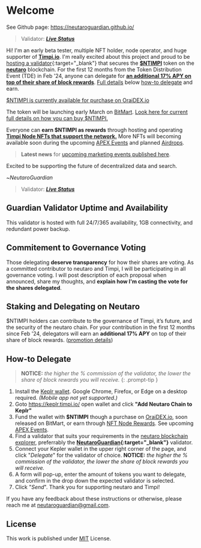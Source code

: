 # Welcome

See Github page: https://neutaroguardian.github.io/ 

> Validator: ***[Live Status](https://nms1.neutaro.tech/Neutaro/staking/neutarovaloper1usjfenq4kfjvtml4v845xlweeekdhpyn77ndz9)***


Hi! I'm an early beta tester, multiple NFT holder, node operator, and huge supporter of **[Timpi.io](https://timpi.io/)**.  I'm really excited about this project and proud to be [hosting a validator](https://nms1.neutaro.tech/Neutaro/staking/neutarovaloper1usjfenq4kfjvtml4v845xlweeekdhpyn77ndz9){:target="_blank"} that secures the **[$NTIMPI](https://timpi.io/timpi-token/)** token on the **[neutaro](https://neutaro.com/)** blockchain. For the first 12 months from the Token Distribution Event (TDE) in Feb '24, anyone can delegate for **[an additional 17% APY on top of their share of block rewards](#staking-and-delegating-on-neutaro)**. [Full details](#staking-and-delegating-on-neutaro) below [how-to delegate](#how-to-delegate) and earn.

[$NTIMPI is currently available for purchase on OraiDEX.io](https://oraidex.io/?from=ibc/576B1D63E401B6A9A071C78A1D1316D016EC9333D2FEB14AD503FAC4B8731CD1&to=usdt)

The token will be launching early March on [BitMart](https://www.bitmart.com/).  [Look here for current full details on how you can buy $NTIMPI.](https://timpi.io/timpi-token/)

Everyone can **earn $NTIMPI as rewards** through hosting and operating **[Timpi Node NFTs that support the network.](https://timpi.io/NFT-marketplace/?coupon=nwbower0)** More NFTs will becoming available soon during the upcoming [APEX Events](https://timpi.io/apex-events/) and planned [Airdrops](https://timpi.io/airdrops/).

> **Latest news** for [upcoming marketing events published here](https://timpi.io/2024/02/16/key-marketing-events/).

Excited to be supporting the future of decentralized data and search.

~*NeutaroGuardian*

> Validator: ***[Live Status](https://nms1.neutaro.tech/Neutaro/staking/neutarovaloper1usjfenq4kfjvtml4v845xlweeekdhpyn77ndz9)***

## Guardian Validator Uptime and Availability
This validator is hosted with full 24/7/365 availability, 1GB connectivity, and redundant power backup.

## Commitement to Governance Voting
Those delegating **deserve transparency** for how their shares are voting. As a committed contributor to neutaro and Timpi, I will be participating in all governance voting.  I will post description of each proposal when announced, share my thoughts, and **explain how I'm casting the vote for the shares delegated**. 

## Staking and Delegating on Neutaro
 $NTIMPI holders can contribute to the governance of Timpi, it’s future, and the security of the neutaro chain. For your contribution in the first 12 months since Feb '24, delegators will earn an **additional 17% APY** on top of their share of block rewards. ([promotion details](https://timpi.io/wp-content/uploads/2024/02/How-to-stake-to-a-Neutaro-Validator-v1.0.pdf))
## How-to Delegate

 > **NOTICE:** *the higher the % commission of the validator, the lower the share of block rewards you will receive.*
{: .prompt-tip }

 1. Install the [Keplr wallet](https://www.keplr.app/). Google Chrome, Firefox, or Edge on a desktop required. *(Mobile app not yet supported.)*
 2. Goto https://keplr.timpi.io/ open wallet and click **"Add Neutaro Chain to Keplr"**
 3. Fund the wallet with **$NTIMPI** though a purchase on [OraiDEX.io](https://oraidex.io/?from=ibc/576B1D63E401B6A9A071C78A1D1316D016EC9333D2FEB14AD503FAC4B8731CD1&to=usdt), soon released on BitMart, or earn through [NFT Node Rewards](https://timpi.io/NFT-marketplace/?coupon=nwbower0).  See upcoming [APEX Events](https://timpi.io/apex-events/).
 4. Find a validator that suits your requirements in the [neutaro blockchain explorer](https://nms1.neutaro.tech/Neutaro/staking), preferrably the **[NeutaroGuardian](https://nms1.neutaro.tech/Neutaro/staking/neutarovaloper1usjfenq4kfjvtml4v845xlweeekdhpyn77ndz9){:target="_blank"}** validator.
 5. Connect your Kepler wallet in the upper right corner of the page, and click "*Delegate*" for the validator of choice.  **NOTICE:** *the higher the % commission of the validator, the lower the share of block rewards you will receive.*
 6. A form will pop-up, enter the amount of tokens you want to delegate, and confirm in the drop down the expected validator is selected.
 7. Click "*Send*".  Thank you for supporting neutaro and Timpi!

If you have any feedback about these instructions or otherwise, please reach me at [neutaroguardian@gmail.com](mailto:neutaroguardian@gmail.com).

## License

This work is published under [MIT][mit] License.

[gem]: https://rubygems.org/gems/jekyll-theme-chirpy
[chirpy]: https://github.com/cotes2020/jekyll-theme-chirpy/
[use-template]: https://github.com/cotes2020/chirpy-starter/generate
[CD]: https://en.wikipedia.org/wiki/Continuous_deployment
[mit]: https://github.com/cotes2020/chirpy-starter/blob/master/LICENSE
